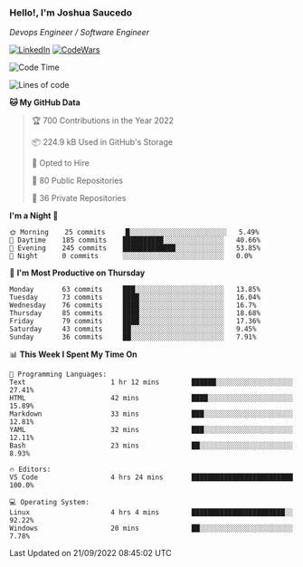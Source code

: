 ### Hello!, I'm Joshua Saucedo
*Devops Engineer / Software Engineer*  

[![LinkedIn](https://img.shields.io/badge/LinkedIn-0073b1?logo=linkedin&style=flat-square&logoColor=white)](https://www.linkedin.com/in/joshua-nathanael-saucedo-uriarte-bb0336169/)
[![CodeWars](https://www.codewars.com/users/joshuansu0897/badges/micro)](https://www.codewars.com/users/joshuansu0897)

<!--START_SECTION:waka-->
![Code Time](http://img.shields.io/badge/Code%20Time-245%20hrs%2043%20mins-blue)

![Lines of code](https://img.shields.io/badge/From%20Hello%20World%20I%27ve%20Written-2%20Million%20lines%20of%20code-blue)

**🐱 My GitHub Data** 

> 🏆 700 Contributions in the Year 2022
 > 
> 📦 224.9 kB Used in GitHub's Storage 
 > 
> 💼 Opted to Hire
 > 
> 📜 80 Public Repositories 
 > 
> 🔑 36 Private Repositories  
 > 
**I'm a Night 🦉** 

```text
🌞 Morning    25 commits     █░░░░░░░░░░░░░░░░░░░░░░░░   5.49% 
🌆 Daytime    185 commits    ██████████░░░░░░░░░░░░░░░   40.66% 
🌃 Evening    245 commits    █████████████░░░░░░░░░░░░   53.85% 
🌙 Night      0 commits      ░░░░░░░░░░░░░░░░░░░░░░░░░   0.0%

```
📅 **I'm Most Productive on Thursday** 

```text
Monday       63 commits     ███░░░░░░░░░░░░░░░░░░░░░░   13.85% 
Tuesday      73 commits     ████░░░░░░░░░░░░░░░░░░░░░   16.04% 
Wednesday    76 commits     ████░░░░░░░░░░░░░░░░░░░░░   16.7% 
Thursday     85 commits     ████░░░░░░░░░░░░░░░░░░░░░   18.68% 
Friday       79 commits     ████░░░░░░░░░░░░░░░░░░░░░   17.36% 
Saturday     43 commits     ██░░░░░░░░░░░░░░░░░░░░░░░   9.45% 
Sunday       36 commits     ██░░░░░░░░░░░░░░░░░░░░░░░   7.91%

```


📊 **This Week I Spent My Time On** 

```text
💬 Programming Languages: 
Text                     1 hr 12 mins        ██████░░░░░░░░░░░░░░░░░░░   27.41% 
HTML                     42 mins             ████░░░░░░░░░░░░░░░░░░░░░   15.89% 
Markdown                 33 mins             ███░░░░░░░░░░░░░░░░░░░░░░   12.81% 
YAML                     32 mins             ███░░░░░░░░░░░░░░░░░░░░░░   12.11% 
Bash                     23 mins             ██░░░░░░░░░░░░░░░░░░░░░░░   8.93%

🔥 Editors: 
VS Code                  4 hrs 24 mins       █████████████████████████   100.0%

💻 Operating System: 
Linux                    4 hrs 4 mins        ███████████████████████░░   92.22% 
Windows                  20 mins             ██░░░░░░░░░░░░░░░░░░░░░░░   7.78%

```


 Last Updated on 21/09/2022 08:45:02 UTC
<!--END_SECTION:waka-->
